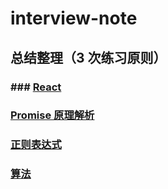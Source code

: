 # interview-note

## 总结整理（3 次练习原则）

### ### [React](./page/React/index.md)

### [Promise 原理解析](https://github.com/liushuxin/interview-note/blob/main/page/Javascript%E5%9F%BA%E7%A1%80/Promise.md)

### [正则表达式](./section/正则表达式/正则表达式.md)

### [算法](./page/算法/index.md)

